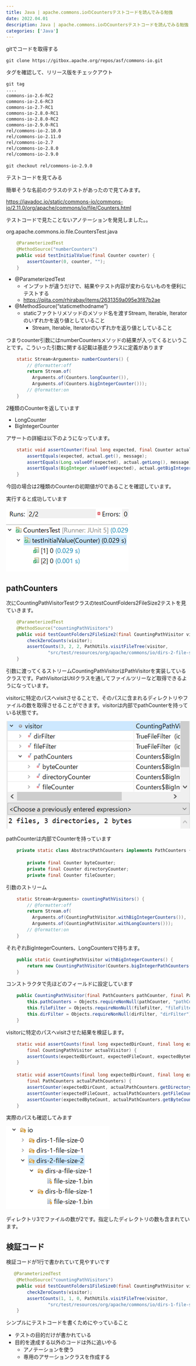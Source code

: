 ```yaml
---
title: Java | apache.commons.ioのCountersテストコードを読んでみる勉強
date: 2022.04.01
description: Java | apache.commons.ioのCountersテストコードを読んでみる勉強
categories: ['Java']
---
```


gitでコードを取得する
```
git clone https://gitbox.apache.org/repos/asf/commons-io.git
```

タグを確認して、リリース版をチェックアウト
```
git tag
....
commons-io-2.6-RC2
commons-io-2.6-RC3
commons-io-2.7-RC1
commons-io-2.8.0-RC1
commons-io-2.8.0-RC2
commons-io-2.9.0-RC1
rel/commons-io-2.10.0
rel/commons-io-2.11.0
rel/commons-io-2.7
rel/commons-io-2.8.0
rel/commons-io-2.9.0

git checkout rel/commons-io-2.9.0

```

テストコードを見てみる

簡単そうな名前のクラスのテストがあったので見てみます。

https://javadoc.io/static/commons-io/commons-io/2.11.0/org/apache/commons/io/file/Counters.html




テストコードで見たことないアノテーションを発見しました。。

org.apache.commons.io.file.CountersTest.java

```java
    @ParameterizedTest
    @MethodSource("numberCounters")
    public void testInitialValue(final Counter counter) {
        assertCounter(0, counter, "");
    }
```

* @ParameterizedTest
  * インプットが違うだけで、結果やテスト内容が変わらないものを便利にテストする
  * https://qiita.com/rhirabay/items/2631359a095e3f87b2ae
* @MethodSource(“staticmethodname”)
  * staticファクトリメソッドのメソッド名を渡すStream, Iterable, Iteratorのいずれかを返り値としていること
    * Stream, Iterable, Iteratorのいずれかを返り値としていること

つまりcounter引数にはnumberCountersメソッドの結果が入ってくるということです。こういった引数に関する記載は基底クラスに定義があります

```java
    static Stream<Arguments> numberCounters() {
        // @formatter:off
        return Stream.of(
          Arguments.of(Counters.longCounter()),
          Arguments.of(Counters.bigIntegerCounter()));
        // @formatter:on
    }
```


2種類のCounterを返しています
* LongCounter
* BigIntegerCounter

アサートの詳細は以下のようになっています。

```java
    static void assertCounter(final long expected, final Counter actual, final String message) {
        assertEquals(expected, actual.get(), message);
        assertEquals(Long.valueOf(expected), actual.getLong(), message);
        assertEquals(BigInteger.valueOf(expected), actual.getBigInteger(), message);
    }
```


今回の場合は2種類のCounterの初期値が0であることを確認しています。

実行すると成功しています

![画像](/1866/1.png)


## pathCounters


次にCountingPathVisitorTestクラスのtestCountFolders2FileSize2テストを見ていきます。

```java
    @ParameterizedTest
    @MethodSource("countingPathVisitors")
    public void testCountFolders2FileSize2(final CountingPathVisitor visitor) throws IOException {
        checkZeroCounts(visitor);
        assertCounts(3, 2, 2, PathUtils.visitFileTree(visitor,
                "src/test/resources/org/apache/commons/io/dirs-2-file-size-2"));
    }
```


引数に渡ってくるストリームCountingPathVisitorはPathVisitorを実装しているクラスです。PathVisitorはUtilクラスを通してファイルツリーなど取得できるようになっています。

visitorに特定のパスへvisitさせることで、そのパスに含まれるディレクトリやファイルの数を取得させることができます。visitorは内部でpathCounterを持っている状態です。

![画像](/1866/2.png)


pathCounterは内部でCounterを持っています

```java
    private static class AbstractPathCounters implements PathCounters {

        private final Counter byteCounter;
        private final Counter directoryCounter;
        private final Counter fileCounter;
```


引数のストリーム

```java
    static Stream<Arguments> countingPathVisitors() {
        // @formatter:off
        return Stream.of(
          Arguments.of(CountingPathVisitor.withBigIntegerCounters()),
          Arguments.of(CountingPathVisitor.withLongCounters()));
        // @formatter:on
    }
```


それぞれBigIntegerCounters、LongCountersで持ちます。

```java
    public static CountingPathVisitor withBigIntegerCounters() {
        return new CountingPathVisitor(Counters.bigIntegerPathCounters());
    }
```


コンストラクタで先ほどのフィールドに設定しています

```java
    public CountingPathVisitor(final PathCounters pathCounter, final PathFilter fileFilter, final PathFilter dirFilter) {
        this.pathCounters = Objects.requireNonNull(pathCounter, "pathCounter");
        this.fileFilter = Objects.requireNonNull(fileFilter, "fileFilter");
        this.dirFilter = Objects.requireNonNull(dirFilter, "dirFilter");
    }
```


visitorに特定のパスへvisitさせた結果を検証します。

```java
    static void assertCounts(final long expectedDirCount, final long expectedFileCount, final long expectedByteCount,
        final CountingPathVisitor actualVisitor) {
        assertCounts(expectedDirCount, expectedFileCount, expectedByteCount, actualVisitor.getPathCounters());
    }

    static void assertCounts(final long expectedDirCount, final long expectedFileCount, final long expectedByteCount,
        final PathCounters actualPathCounters) {
        assertCounter(expectedDirCount, actualPathCounters.getDirectoryCounter(), "getDirectoryCounter");
        assertCounter(expectedFileCount, actualPathCounters.getFileCounter(), "getFileCounter");
        assertCounter(expectedByteCount, actualPathCounters.getByteCounter(), "getByteCounter");
    }
```


実際のパスも確認してみます

![画像](/1866/3.png)


ディレクトリ3でファイルの数が2です。指定したディレクトリの数も含まれています。

## 検証コード


検証コードが1行で書かれていて見やすいです

```java
   @ParameterizedTest
    @MethodSource("countingPathVisitors")
    public void testCountFolders1FileSize0(final CountingPathVisitor visitor) throws IOException {
        checkZeroCounts(visitor);
        assertCounts(1, 1, 0, PathUtils.visitFileTree(visitor,
                "src/test/resources/org/apache/commons/io/dirs-1-file-size-0"));
    }
```


シンプルにテストコードを書くためにやっていること
* テストの目的だけが書かれている
* 目的を達成する以外のコードは外に追いやる
  * アノテーションを使う
  * 専用のアサーションクラスを作成する
